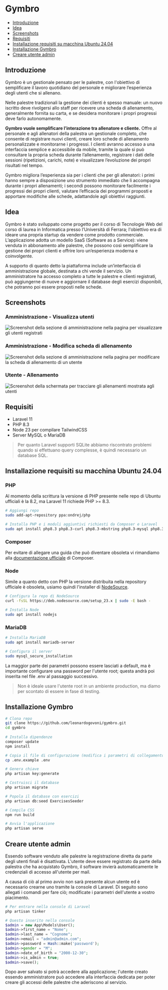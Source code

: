 # Gymbro

- [Introduzione](#introduzione)
- [Idea](#idea)
- [Screenshots](#screenshots)
- [Requisiti](#requisiti)
- [Installazione requisiti su macchina Ubuntu 24.04](#installazione-requisiti-su-macchina-ubuntu-2404)
- [Installazione Gymbro](#installazione-gymbro)
- [Creare utente admin](#creare-utente-admin)


## Introduzione

Gymbro è un gestionale pensato per le palestre, con l'obiettivo di semplificare il lavoro quotidiano del personale e migliorare l’esperienza degli utenti che si allenano.

Nelle palestre tradizionali la gestione dei clienti è spesso manuale: un nuovo iscritto deve rivolgersi allo staff per ricevere una scheda di allenamento, generalmente fornita su carta, e se desidera monitorare i propri progressi deve farlo autonomamente.

**Gymbro vuole semplificare l’interazione tra allenatore e cliente.** Offre al personale e agli allenatori della palestra un gestionale completo, che consente di registrare nuovi clienti, creare loro schede di allenamento personalizzate e monitorarne i progressi. I clienti avranno accesso a una interfaccia semplice e accessibile da mobile, tramite la quale si può consultare la propria scheda durante l’allenamento, registrare i dati delle sessioni (ripetizioni, carichi, note) e visualizzare l’evoluzione dei propri risultati nel tempo.

Gymbro migliora l’esperienza sia per i clienti che per gli allenatori: i primi hanno sempre a disposizione uno strumento immediato che li accompagna durante i propri allenamenti; i secondi possono monitorare facilmente i progressi dei propri clienti, valutare l’efficacia dei programmi proposti e apportare modifiche alle schede, adattandole agli obiettivi raggiunti.

## Idea

Gymbro è stato sviluppato come progetto per il corso di Tecnologie Web del corso di laurea in Informatica presso l’Università di Ferrara; l'obiettivo era di ideare una propria startup da vendere come prodotto commerciale. L’applicazione adotta un modello SaaS (Software as a Service): viene venduta in abbonamento alle palestre, che possono così semplificare la gestione dei propri clienti e offrire loro un’esperienza moderna e coinvolgente.

A supporto di quanto detto la piattaforma include un’interfaccia di amministrazione globale, destinata a chi vende il servizio. Un amministratore ha accesso completo a tutte le palestre e clienti registrati, può aggiungerne di nuove e aggiornare il database degli esercizi disponibili, che potranno poi essere proposti nelle schede.

## Screenshots

### Amministrazione - Visualizza utenti

![Screenshot della sezione di amministrazione nella pagina per visualizzare gli utenti registrati](/docs/images/admin_users.png?raw=true)

### Amministrazione - Modifica scheda di allenamento

![Screenshot della sezione di amministrazione nella pagina per modificare la scheda di allenamento di un utente](/docs/images/admin_edit_workout_plan.png?raw=true)

### Utente - Allenamento

![Screenshot della schermata per tracciare gli allenamenti mostrata agli utenti](/docs/images/users_training.png?raw=true)


## Requisiti
- Laravel 11
- PHP 8.3
- Node 23 per compilare TailwindCSS
- Server MySQL o MariaDB

> Per quanto Laravel supporti SQLite abbiamo riscontrato problemi quando si effettuano query complesse, è quindi necessario un database SQL.

## Installazione requisiti su macchina Ubuntu 24.04
### PHP
Al momento della scrittura la versione di PHP presente nelle repo di Ubuntu ufficiali è la 8.2, ma Laravel 11 richiede PHP >= 8.3.

```bash
# Aggiungi repo
sudo add-apt-repository ppa:ondrej/php

# Installa PHP e i moduli aggiuntivi richiesti da Composer e Laravel
sudo apt install php8.3 php8.3-curl php8.3-mbstring php8.3-mysql php8.3-sqlite3 php8.3-xml php8.3-zip
```

### Composer
Per evitare di allegare una guida che può diventare obsoleta vi rimandiamo alla [documentazione ufficiale](https://getcomposer.org/download) di Composer.

### Node
Simile a quanto detto con PHP la versione distribuita nella repository ufficiale è obsoleta, usiamo quindi l'installer di [NodeSource](https://github.com/nodesource/distributions).

```bash
# Configura la repo di NodeSource
curl -fsSL https://deb.nodesource.com/setup_23.x | sudo -E bash -

# Installa Node
sudo apt install nodejs
```

### MariaDB
```bash
# Installa MariaDB
sudo apt install mariadb-server

# Configura il server
sudo mysql_secure_installation
```

La maggior parte dei parametri possono essere lasciati a default, ma è importante configurare una password per l'utente root; questa andrà poi inserita nel file .env al passaggio successivo.

> Non è ideale usare l'utente root in un ambiente production, ma diamo per scontato di essere in fase di testing.

## Installazione Gymbro
```bash
# Clona repo
git clone https://github.com/leonardogovoni/gymbro.git
cd gymbro
    
# Installa dipendenze
composer update
npm install

# Copia il file di configurazione (modifica i parametri di collegamento con il database)
cp .env.example .env

# Genera chiave
php artisan key:generate

# Costruisci il database
php artisan migrate

# Popola il database con esercizi
php artisan db:seed ExercisesSeeder

# Compila CSS
npm run build

# Avvia l'applicazione
php artisan serve
```

## Creare utente admin
Essendo software venduto alle palestre la registrazione diretta da parte degli utenti finali è disattivata. L'utente deve essere registrato da parte della palestra che ha acquistato Gymbro, il software invierà automaticamente le credenziali di accesso all'utente per mail.

A causa di ciò al primo avvio non sarà presente alcun utente ed è necessario crearne uno tramite la console di Laravel. Di seguito sono allegati i comandi per fare ciò; modificate i parametri dell'utente a vostro piacimento.

```php
# Per entrare nella console di Laravel
php artisan tinker

# Questo inserito nella console
$admin = new App\Models\User();
$admin->first_name = "Nome";
$admin->last_name = "Cognome";
$admin->email = "admin@admin.com";
$admin->password = Hash::make('password');
$admin->gender = "M";
$admin->date_of_birth = "2000-12-30";
$admin->is_admin = true;
$admin->save();
```

Dopo aver salvato si potrà accedere alla applicazione; l'utente creato essendo amministratore può accedere alla interfaccia dedicata per poter creare gli accessi delle palestre che aderiscono al servizio.